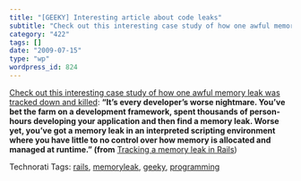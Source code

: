 ```yaml
---
title: "[GEEKY] Interesting article about code leaks"
subtitle: "Check out this interesting case study of how one awful memory leak was tracked down and killed"
category: "422"
tags: []
date: "2009-07-15"
type: "wp"
wordpress_id: 824
---
```

[Check out this interesting case study of how one awful memory leak was tracked down and killed](http://codehappy.wordpress.com/2007/01/17/tracking-a-memory-leak-in-rails/):
**“It’s every developer’s worse nightmare. You’ve bet the farm on a development framework, spent thousands of person-hours developing your application and then find a memory leak. Worse yet, you’ve got a memory leak in an interpreted scripting environment where you have little to no control over how memory is allocated and managed at runtime.” (from** [Tracking a memory leak in Rails](http://codehappy.wordpress.com/2007/01/17/tracking-a-memory-leak-in-rails/))

Technorati Tags: [rails](http://technorati.com/tag/rails), [memoryleak](http://technorati.com/tag/memoryleak), [geeky](http://technorati.com/tag/geeky), [programming](http://technorati.com/tag/programming)